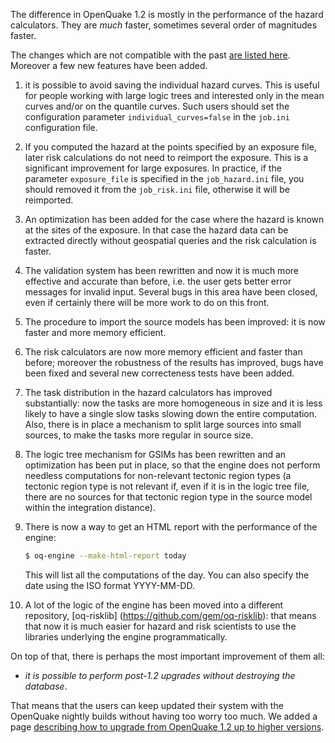 The difference in OpenQuake 1.2 is mostly in the performance of the hazard calculators.
They are *much* faster, sometimes several order of magnitudes faster. 

The changes which are not compatible with the past [are listed here](Incompatible-changes-with-previous-version.md).
Moreover a few new features have been added.

1. it is possible to avoid saving the individual hazard curves. This is useful for people working
   with large logic trees and interested only in the mean curves and/or on the quantile curves.
   Such users should set the configuration parameter `individual_curves=false` in the `job.ini`
   configuration file.

2. If you computed the hazard at the points specified by an exposure file, later risk calculations
   do not need to reimport the exposure. This is a significant improvement for large exposures.
   In practice, if the parameter `exposure_file` is specified in the `job_hazard.ini` file, you
   should removed it from the `job_risk.ini` file, otherwise it will be reimported.

3. An optimization has been added for the case where the hazard is known at the sites of the exposure.
   In that case the hazard data can be extracted directly without geospatial queries and the risk
   calculation is faster.

4. The validation system has been rewritten and now it is much more effective and accurate than before,
   i.e. the user gets better error messages for invalid input. Several bugs in this area have been
   closed, even if certainly there will be more work to do on this front.

5. The procedure to import the source models has been improved: it is now faster and more memory efficient.

6. The risk calculators are now more memory efficient and faster than before; moreover the robustness of
   the results has improved, bugs have been fixed and several new correcteness tests have been added.

7. The task distribution in the hazard calculators has improved substantially: now the tasks are more
   homogeneous in size and it is less likely to have a single slow tasks slowing down the
   entire computation. Also, there is in place a mechanism to split large sources into small sources,
   to make the tasks more regular in source size.

8. The logic tree mechanism for GSIMs has been rewritten and an optimization has been put in place,
   so that the engine does not perform needless computations for non-relevant tectonic region types
   (a tectonic region type is not relevant if, even if it is in the logic tree file, there are no
   sources for that tectonic region type in the source model within the integration distance).

9. There is now a way to get an HTML report with the performance of the engine:

   ```bash
   $ oq-engine --make-html-report today
   ```

   This will list all the computations of the day. You can also specify the date using the ISO format
   YYYY-MM-DD.

10. A lot of the logic of the engine has been moved into a different repository, [oq-risklib]
   (https://github.com/gem/oq-risklib): that means that now it is much easier for hazard and risk
   scientists to use the libraries underlying the engine programmatically.
 
On top of that, there is perhaps the most important improvement of them all:

- *it is possible to perform post-1.2 upgrades without destroying the database*.

That means that the users can keep updated their system with the OpenQuake nightly builds without 
having too worry too much. We added a page [describing how to upgrade from OpenQuake 1.2 up to higher versions](How-to-upgrade-an-OpenQuake-1.2-database.md).
